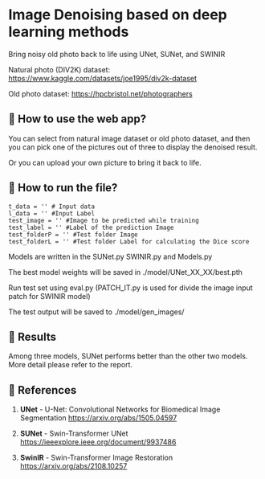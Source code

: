 # Image Denoising based on deep learning methods
 
Bring noisy old photo back to life using UNet, SUNet, and SWINIR

Natural photo (DIV2K) dataset: https://www.kaggle.com/datasets/joe1995/div2k-dataset

Old photo dataset: https://hpcbristol.net/photographers

## :pushpin: How to use the web app?

You can select from natural image dataset or old photo dataset, and then you can pick one of the pictures out of three to display the denoised result.

Or you can upload your own picture to bring it back to life.

## :rocket: How to run the file?

```
t_data = '' # Input data
l_data = '' #Input Label
test_image = '' #Image to be predicted while training
test_label = '' #Label of the prediction Image
test_folderP = '' #Test folder Image
test_folderL = '' #Test folder Label for calculating the Dice score
 ```
Models are written in the SUNet.py SWINIR.py and Models.py

The best model weights will be saved in ./model/UNet_XX_XX/best.pth
 
Run test set using eval.py (PATCH_IT.py is used for divide the image input patch for SWINIR model)

The test output will be saved to ./model/gen_images/

## :round_pushpin: Results

Among three models, SUNet performs better than the other two models. More detail please refer to the report.

## :book: References

1) **UNet** - U-Net: Convolutional Networks for Biomedical Image Segmentation
https://arxiv.org/abs/1505.04597

2) **SUNet** - Swin-Transformer UNet 
https://ieeexplore.ieee.org/document/9937486

3) **SwinIR** - Swin-Transformer Image Restoration
https://arxiv.org/abs/2108.10257

